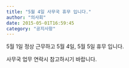 ```yaml
---
title: "5월 4일 사무국 휴무 입니다."
author: "의사회"
date: 2015-05-01T16:59:45
category: "공지사항"
---
```


5월 1일 정상 근무하고 5월 4일, 5월 5일 휴무 입니다.

사무국 업무 연락시 참고하시기 바랍니다.
